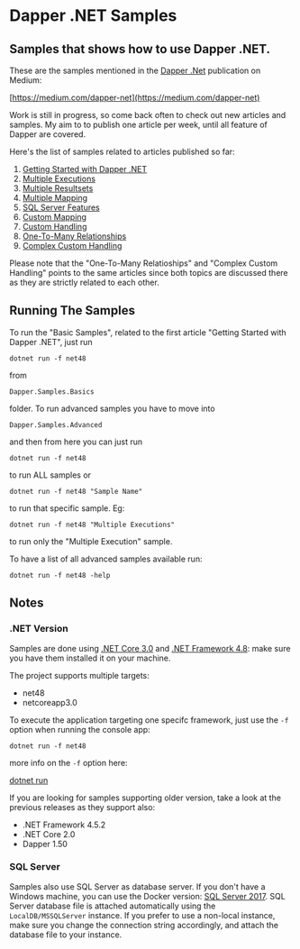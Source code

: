 # Dapper .NET Samples
## Samples that shows how to use Dapper .NET.

These are the samples mentioned in the [Dapper .Net](https://github.com/StackExchange/Dapper) publication on Medium:

[https://medium.com/dapper-net](https://medium.com/dapper-net)

Work is still in progress, so come back often to check out new articles and samples. My aim to to publish one article per week, until all feature of Dapper are covered.

Here's the list of samples related to articles published so far:

 1. [Getting Started with Dapper .NET](https://medium.com/dapper-net/get-started-with-dapper-net-591592c335aa)
 2. [Multiple Executions](https://medium.com/dapper-net/multiple-executions-56c410e9f8dd)
 3. [Multiple Resultsets](https://medium.com/dapper-net/handling-multiple-resultsets-4b108a8c5172)
 4. [Multiple Mapping](https://medium.com/dapper-net/multiple-mapping-d36c637d14fa)
 5. [SQL Server Features](https://medium.com/dapper-net/sql-server-specific-features-2773d894a6ae)
 6. [Custom Mapping](https://medium.com/dapper-net/custom-columns-mapping-1cd45dfd51d6)
 7. [Custom Handling](https://medium.com/dapper-net/custom-type-handling-4b447b97c620)
 8. [One-To-Many Relationships](https://medium.com/dapper-net/one-to-many-mapping-with-dapper-55ae6a65cfd4)
 9. [Complex Custom Handling](https://medium.com/dapper-net/one-to-many-mapping-with-dapper-55ae6a65cfd4)

Please note that the "One-To-Many Relatioships" and "Complex Custom Handling" points to the same articles since both topics are discussed there as they are strictly related to each other.

## Running The Samples

To run the "Basic Samples", related to the first article "Getting Started with Dapper .NET", just run

```dotnet run -f net48```

from

```Dapper.Samples.Basics```

folder. To run advanced samples you have to move into 

```Dapper.Samples.Advanced```

and then from here you can just run

```dotnet run -f net48```

to run ALL samples or 

```dotnet run -f net48 "Sample Name"```

to run that specific sample. Eg:

```dotnet run -f net48 "Multiple Executions"```

to run only the "Multiple Execution" sample.

To have a list of all advanced samples available run:

```dotnet run -f net48 -help```

## Notes

### .NET Version

Samples are done using [.NET Core 3.0](https://www.microsoft.com/net/download/windows) and [.NET Framework 4.8](https://www.microsoft.com/net/download/windows): make sure you have them installed it on your machine.

The project supports multiple targets:

* net48
* netcoreapp3.0

To execute the application targeting one specifc framework, just use the `-f` option when running the console app:

```dotnet run -f net48```

more info on the `-f` option here:

[dotnet run](https://docs.microsoft.com/en-us/dotnet/core/tools/dotnet-run)

If you are looking for samples supporting older version, take a look at the previous releases as they support also:

* .NET Framework 4.5.2
* .NET Core 2.0
* Dapper 1.50

### SQL Server

Samples also use SQL Server as database server. If you don't have a Windows machine, you can use the Docker version: [SQL Server 2017](https://www.microsoft.com/en-us/sql-server/sql-server-2017). 
SQL Server database file is attached automatically using the `LocalDB/MSSQLServer` instance. If you prefer to use a non-local instance, make sure you change the connection string accordingly, and attach the database file to your instance.
